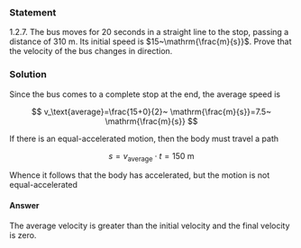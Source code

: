 ###  Statement

$1.2.7.$ The bus moves for $20$ seconds in a straight line to the stop, passing a distance of $310 \text{ m}$. Its initial speed is $15~\mathrm{\frac{m}{s}}$. Prove that the velocity of the bus changes in direction.

### Solution

Since the bus comes to a complete stop at the end, the average speed is

$$
v_\text{average}=\frac{15+0}{2}~ \mathrm{\frac{m}{s}}=7.5~ \mathrm{\frac{m}{s}}
$$

If there is an equal-accelerated motion, then the body must travel a path

$$
s = v_\text{average}\cdot t=150\text{ m}
$$

Whence it follows that the body has accelerated, but the motion is not equal-accelerated

#### Answer

The average velocity is greater than the initial velocity and the final velocity is zero.